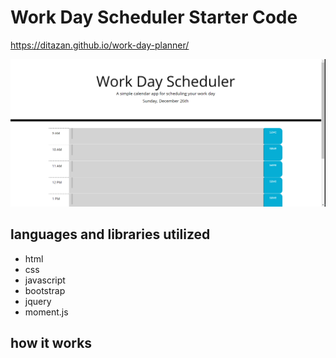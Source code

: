 # Work Day Scheduler Starter Code
https://ditazan.github.io/work-day-planner/

<img src="./assets/ss.png">

## languages and libraries utilized
- html
- css
- javascript
- bootstrap
- jquery
- moment.js

## how it works
